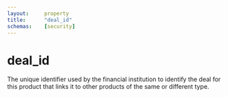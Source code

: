 ```yaml
---
layout:		property
title:		"deal_id"
schemas:	[security]
---
```


# deal_id
The unique identifier used by the financial institution to identify the deal for this product that links it to other products of the same or different type.

